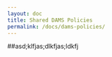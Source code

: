 ```yaml
---
layout: doc
title: Shared DAMS Policies
permalink: /docs/dams-policies/
---
```



##asd;klfjas;dlkfjas;ldkfj


